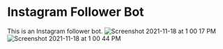 # Instagram Follower Bot
This is an Instagram follower bot.
![Screenshot 2021-11-18 at 1 00 17 PM](https://user-images.githubusercontent.com/82574933/142465817-2195ea44-f70f-4892-9361-c89ade34847e.png)
![Screenshot 2021-11-18 at 1 00 44 PM](https://user-images.githubusercontent.com/82574933/142465859-3c59ada4-53be-43f9-a566-a1ea2abd3e67.png)
